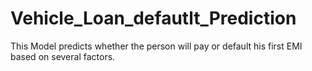 # Vehicle_Loan_defautlt_Prediction

This Model predicts whether the person will pay or default his first EMI based on several factors. 